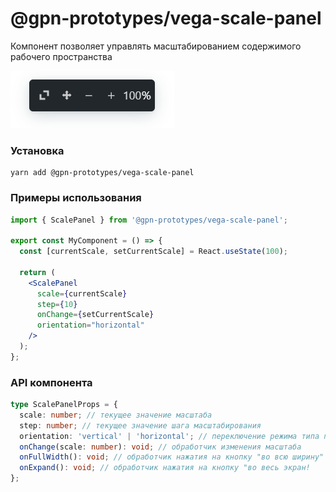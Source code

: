 # @gpn-prototypes/vega-scale-panel

Компонент позволяет управлять масштабированием содержимого рабочего пространства

![Панель управления масштабом](docs/scale-panel.png)

### Установка

    yarn add @gpn-prototypes/vega-scale-panel

### Примеры использования

```jsx
import { ScalePanel } from '@gpn-prototypes/vega-scale-panel';

export const MyComponent = () => {
  const [currentScale, setCurrentScale] = React.useState(100);

  return (
    <ScalePanel
      scale={currentScale}
      step={10}
      onChange={setCurrentScale}
      orientation="horizontal"
    />
  );
};
```

### API компонента

```ts
type ScalePanelProps = {
  scale: number; // текущее значение масштаба
  step: number; // текущее значение шага масштабирования
  orientation: 'vertical' | 'horizontal'; // переключение режима типа панели(вертикальный/горизонтальный)
  onChange(scale: number): void; // обработчик изменения масштаба
  onFullWidth(): void; // обработчик нажатия на кнопку "во всю ширину"
  onExpand(): void; // обработчик нажатия на кнопку "во весь экран!
};
```
